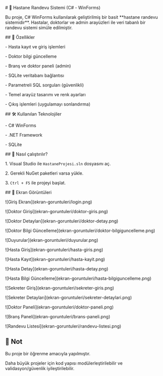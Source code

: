 \# 🏥 Hastane Randevu Sistemi (C# - WinForms)



Bu proje, C# WinForms kullanılarak geliştirilmiş bir basit \*\*hastane randevu sistemidir\*\*. Hastalar, doktorlar ve admin arayüzleri ile veri tabanlı bir randevu sistemi simüle edilmiştir.



\## 🚀 Özellikler



\- Hasta kayıt ve giriş işlemleri

\- Doktor bilgi güncelleme

\- Branş ve doktor paneli (admin)

\- SQLite veritabanı bağlantısı

\- Parametreli SQL sorguları (güvenlikli)

\- Temel arayüz tasarımı ve renk ayarları

\- Çıkış işlemleri (uygulamayı sonlandırma)



\## 🛠️ Kullanılan Teknolojiler



\- C# WinForms

\- .NET Framework

\- SQLite



\## 🔧 Nasıl çalıştırılır?



1\. Visual Studio ile `HastaneProjesi.sln` dosyasını aç.

2\. Gerekli NuGet paketleri varsa yükle.

3\. `Ctrl + F5` ile projeyi başlat.



\## 📸 Ekran Görüntüleri



!\[Giriş Ekranı](ekran-goruntuleri/login.png)

!\[Doktor Girişi](ekran-goruntuleri/doktor-giris.png)

!\[Doktor Detayları](ekran-goruntuleri/doktor-detay.png)

!\[Doktor Bilgi Güncelleme](ekran-goruntuleri/doktor-bilgiguncelleme.png)

!\[Duyurular](ekran-goruntuleri/duyurular.png)

!\[Hasta Giriş](ekran-goruntuleri/hasta-giris.png)

!\[Hasta Kayıt](ekran-goruntuleri/hasta-kayit.png)

!\[Hasta Detay](ekran-goruntuleri/hasta-detay.png)

!\[Hasta Bilgi Güncelleme](ekran-goruntuleri/hasta-bilgiguncelleme.png)

!\[Sekreter Giriş](ekran-goruntuleri/sekreter-giris.png)

!\[Sekreter Detayları](ekran-goruntuleri/sekreter-detaylari.png)

!\[Doktor Paneli](ekran-goruntuleri/doktor-paneli.png)

!\[Branş Paneli](ekran-goruntuleri/brans-paneli.png)

!\[Randevu Listesi](ekran-goruntuleri/randevu-listesi.png)



## 📎 Not



Bu proje bir öğrenme amacıyla yapılmıştır.  

Daha büyük projeler için kod yapısı modülerleştirilebilir ve validasyon/güvenlik iyileştirilebilir.

